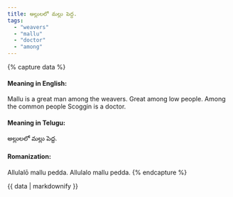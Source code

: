 ```yaml
---
title: అల్లులలో మల్లు పెద్ద.
tags:
  - "weavers"
  - "mallu"
  - "doctor"
  - "among"
---
```


{% capture data %}
#### Meaning in English:
Mallu is a great man among the weavers.
Great among low people.
Among the common people Scoggin is a doctor.

#### Meaning in Telugu:
అల్లులలో మల్లు పెద్ద.

#### Romanization:
Allulalō mallu pedda.
Allulalo mallu pedda.
{% endcapture %}

{{ data | markdownify }}

